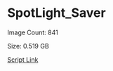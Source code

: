 # SpotLight_Saver

Image Count: 841

Size: 0.519 GB

[Script Link](https://github.com/liuyal/Archive/blob/master/Python/Utilities/Miscellaneous/spotlight_saver.py)